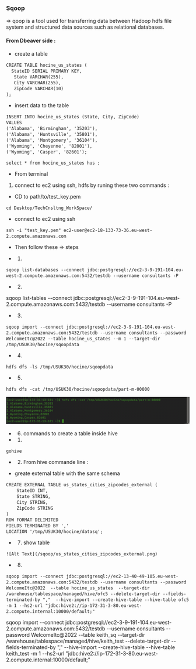 ### Sqoop 
⇒ qoop is a tool used for transferring data between Hadoop hdfs file system and structured data sources such as relational databases.

#### From Dbeaver side : 
- create a table 

```
CREATE TABLE hocine_us_states (
  StateID SERIAL PRIMARY KEY,
   State VARCHAR(255),
   City VARCHAR(255),
   ZipCode VARCHAR(10)
);
```

- insert data to the table 
```
INSERT INTO hocine_us_states (State, City, ZipCode)
VALUES
('Alabama', 'Birmingham', '35203'),
('Alabama', 'Huntsville', '35801'),
('Alabama', 'Montgomery', '36104'),
('Wyoming', 'Cheyenne', '82001'),
('Wyoming', 'Casper', '82601');
```

```
select * from hocine_us_states hus ;
```

- From terminal 

1.  connect to ec2 using ssh, hdfs by runing these two commands :

- CD to path/to/test_key.pem

```
cd Desktop/TechCnsltng_WorkSpace/
```

- connect to ec2 using ssh

```
ssh -i "test_key.pem" ec2-user@ec2-18-133-73-36.eu-west-2.compute.amazonaws.com
```



- Then follow these  ⇒ steps 

- 1.  
```
sqoop list-databases --connect jdbc:postgresql://ec2-3-9-191-104.eu-west-2.compute.amazonaws.com:5432/testdb --username consultants -P
```
- 2.  
sqoop list-tables --connect jdbc:postgresql://ec2-3-9-191-104.eu-west-2.compute.amazonaws.com:5432/testdb --username consultants -P

- 3.  
```
sqoop import --connect jdbc:postgresql://ec2-3-9-191-104.eu-west-2.compute.amazonaws.com:5432/testdb --username consultants --password WelcomeItc@2022 --table hocine_us_states --m 1 --target-dir /tmp/USUK30/hocine/sqoopdata
```
- 4. 
```
hdfs dfs -ls /tmp/USUK30/hocine/sqoopdata
```
- 5. 
```
hdfs dfs -cat /tmp/USUK30/hocine/sqoopdata/part-m-00000
```
![Alt Text](/sqoop/sqoop_data.png)




- 6. commands to create a table inside hive 

- 1. 

```
gohive
```
- 2. From hive commande line : 

- greate external table with the same schema

```
CREATE EXTERNAL TABLE us_states_cities_zipcodes_external (
    StateID INT,
    State STRING,
    City STRING,
    ZipCode STRING
)
ROW FORMAT DELIMITED
FIELDS TERMINATED BY ','
LOCATION '/tmp/USUK30/hocine/datasq';
```
- 7. show table 
```
![Alt Text](/sqoop/us_states_cities_zipcodes_external.png)
```
- 8.   

```
sqoop import --connect jdbc:postgresql://ec2-13-40-49-105.eu-west-2.compute.amazonaws.com:5432/testdb --username consultants --password WelcomeItc@2022  --table hocine_us_states  --target-dir /warehouse/tablespace/managed/hive/ofc5 --delete-target-dir --fields-terminated-by ","  --hive-import --create-hive-table --hive-table ofc5 -m 1 --hs2-url "jdbc:hive2://ip-172-31-3-80.eu-west-2.compute.internal:10000/default;"
```


sqoop import --connect jdbc:postgresql://ec2-3-9-191-104.eu-west-2.compute.amazonaws.com:5432/testdb --username consultants --password WelcomeItc@2022  --table keith_sq  --target-dir /warehouse/tablespace/managed/hive/keith_test --delete-target-dir --fields-terminated-by ","  --hive-import --create-hive-table --hive-table keith_test -m 1 --hs2-url "jdbc:hive2://ip-172-31-3-80.eu-west-2.compute.internal:10000/default;"

